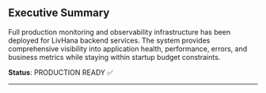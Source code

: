## Executive Summary

Full production monitoring and observability infrastructure has been deployed for LivHana backend services. The system provides comprehensive visibility into application health, performance, errors, and business metrics while staying within startup budget constraints.

**Status**: PRODUCTION READY ✅

---
